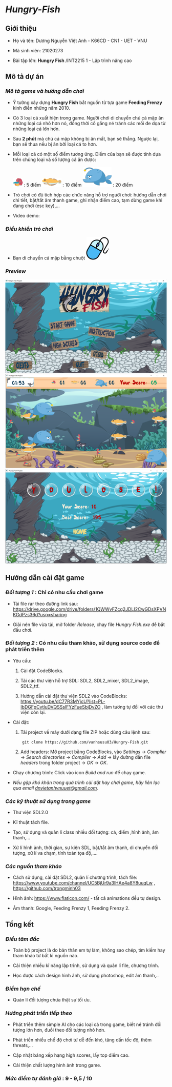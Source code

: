 # ***Hungry-Fish***

## **Giới thiệu**

+ Họ và tên: Dương Nguyễn Việt Anh - K66CD - CN1 - UET - VNU

+ Mã sinh viên: 21020273

+ Bài tập lớn:  **Hungry Fish**  /INT2215 1 - Lập trình nâng cao

## **Mô tả dự án**

### *Mô tả game và hướng dẫn chơi*

- Ý tưởng xây dựng **Hungry Fish** bắt nguồn từ tựa game **Feeding Frenzy** kinh điển những năm 2010. 

- Có 3 loại cá xuất hiện trong game. Người chơi di chuyển chú cá mập ăn những loại cá nhỏ hơn nó, đồng thời cố gắng né tránh các mối đe dọa từ những loại cá lớn hơn. 

- Sau **2 phút** mà chú cá mập không bị ăn mất, bạn sẽ thắng. Ngược lại, bạn sẽ thua nếu bị ăn bởi loại cá to hơn.

- Mỗi loại cá có một số điểm tương ứng. Điểm của bạn sẽ được tính dựa trên chủng loại và số lượng cá ăn được:

    ![](textures/characters/fishlv1/fishlv1_logo.png) : 5 điểm       ![](textures/characters/fishlv2/fishlv2_logo.png)  : 10 điểm           ![](textures/characters/fishlv3/fishlv3_logo.png)   : 20 điểm


- Trò chơi có đủ tích hợp các chức năng hỗ trợ người chơi: hướng dẫn chơi chi tiết, bật/tắt âm thanh game, ghi nhận điểm cao, tạm dừng game khi đang chơi (esc key),...

- Video demo: 

### *Điều khiển trò chơi*

- Bạn di chuyển cá mập bằng chuột ![](textures/preview/mouse.png)

### *Preview*

![](textures/preview/menu.png)
![](textures/preview/ingame.png)
![](textures/preview/endgame.png)

## **Hướng dẫn cài đặt game**

### ***Đối tượng 1*** : **Chỉ có nhu cầu chơi game**

- Tải file rar theo đường link sau: https://drive.google.com/drive/folders/1QWWvFZcg2JDLI2CwGDsXPVNKGdPzs36d?usp=sharing

- Giải nén file vừa tải, mở folder *Release*, chạy file *Hungry Fish.exe* để bắt đầu chơi.

### ***Đối tượng 2*** : **Có nhu cầu tham khảo, sử dụng source code để phát triển thêm**

- Yêu cầu:

    1. Cài đặt CodeBlocks.

    2. Tải các thư viện hỗ trợ SDL: SDL2, SDL2_mixer, SDL2_image, SDL2_ttf.

    3. Hướng dẫn cài đặt thư viện SDL2 vào CodeBlocks: https://youtu.be/dC77R3MYjcU?list=PL-IbDGFpCvtluDVQSSslFYzFueSbjDvZO , làm tương tự đối với các thư viện còn lại.
    
- Cài đặt:

    1. Tải project về máy dưới dạng file ZIP hoặc dùng câu lệnh sau:
    ```
        git clone https://github.com/vanhsusu03/Hungry-Fish.git
    ```
    
    2. Add headers: Mở project bằng CodeBlocks, vào *Settings* -> *Complier* -> *Search directories* -> *Complier* -> *Add* -> lấy đường dẫn file *headers* trong folder project -> *OK* -> *OK*.

- Chạy chương trình: Click vào icon *Build and run* để chạy game.

- *Nếu gặp khó khăn trong quá trình cài đặt hay chơi game, hãy liên lạc qua email dnvietanhvnuuet@gmail.com.*

### *Các kỹ thuật sử dụng trong game*

- Thư viện SDL2.0

- Kĩ thuật tách file.

- Tạo, sử dụng và quản lí class nhiều đối tượng: cá, điểm ,hình ảnh, âm thanh,...

- Xử lí hình ảnh, thời gian, sự kiện SDL, bật/tắt âm thanh, di chuyển đối tượng, xử lí va chạm, tính toán tọa độ,....

### *Các nguồn tham khảo*

- Cách sử dụng, cài đặt SDL2, quản lí chương trình, tách file: https://www.youtube.com/channel/UC5BjUr9a3lHAe4a8Y8uuqLw , https://github.com/trongminh03 

- Hình ảnh:  https://www.flaticon.com/ - tất cả animations đều tự design.

- Âm thanh: Google, Feeding Frenzy 1, Feeding Frenzy 2.

## **Tổng kết**

### *Điều tâm đắc*

- Toàn bộ project là do bản thân em tự làm, không sao chép, tìm kiếm hay tham khảo từ bất kì nguồn nào.

- Cải thiện nhiều kĩ năng lập trình, sử dụng và quản lí file, chương trình.

- Học được cách design hình ảnh, sử dụng photoshop, edit âm thanh,..

### *Điểm hạn chế*

- Quản lí đối tượng chưa thật sự tối ưu.

### *Hướng phát triển tiếp theo*

- Phát triển thêm simple AI cho các loại cá trong game, biết né tránh đối tượng lớn hơn, đuổi theo đối tượng nhỏ hơn.

- Phát triển nhiều chế độ chơi từ dễ đến khó, tăng dần tốc độ, thêm threats,...

- Cập nhật bảng xếp hạng high scores, lấy top điểm cao.

- Cải thiện chất lượng hình ảnh trong game.


### *Mức điểm tự đánh giá* : 9 - 9,5 / 10 ###






